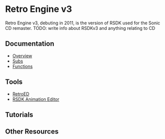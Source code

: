 # Retro Engine v3

Retro Engine v3, debuting in 2011, is the version of RSDK used for the Sonic CD remaster.
TODO: write info about RSDKv3 and anything relating to CD

## Documentation
- [Overview](Overview/README.md)
- [Subs](Subs.md)
- [Functions](Functions/README.md)

## Tools
- [RetroED](/Tools/RetroED/README.md)
- [RSDK Animation Editor](/Tools/RSDK-Anim-Editor/README.md)

## Tutorials

## Other Resources


